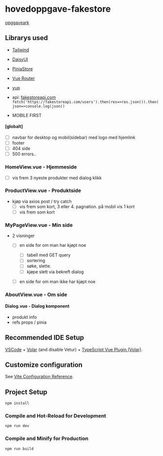 # hovedoppgave-fakestore

[opggaveark](./oppgaveark.md)

## Librarys used

- [Tailwind](https://tailwindcss.com/)
- [DaisyUI](https://daisyui.com/)
- [PiniaStore](https://pinia.vuejs.org/)
- [Vue Router](https://router.vuejs.org/)
- [yup](https://www.npmjs.com/package/yup)

- api: [fakestoreapi.com](https://fakestoreapi.com/)
  `fetch('https://fakestoreapi.com/users').then(res=>res.json()).then(json=>console.log(json))`

- MOBILE FIRST

#### [globalt]

- [ ] navbar for desktop og mobil(sidebar) med logo med hjemlink
- [ ] footer
- [ ] 404 side
- [ ] 500 errors..

### HomeView.vue - Hjemmeside

- [ ] vis frem 3 nyeste produkter med dialog klikk

### ProductView.vue - Produktside

- kjøp via axios post / try catch
  - [ ] vis frem som kort, 3 eller 4. pagnation. på mobil vis 1 kort
  - [ ] vis frem som kort

### MyPageView.vue - Min side

- 2 visninger

  - [ ] en side for om man har kjøpt noe

    - [ ] tabell med GET query
    - [ ] sortering
    - [ ] søke, slette.
    - [ ] kjøpe slett via bekreft dialog

  - [ ] en side for om man ikke har kjøpt noe

### AboutView.vue - Om side

#### Dialog.vue - Dialog komponent

- produkt info
- refs props / pinia

## Recommended IDE Setup

[VSCode](https://code.visualstudio.com/) + [Volar](https://marketplace.visualstudio.com/items?itemName=Vue.volar) (and disable Vetur) + [TypeScript Vue Plugin (Volar)](https://marketplace.visualstudio.com/items?itemName=Vue.vscode-typescript-vue-plugin).

## Customize configuration

See [Vite Configuration Reference](https://vitejs.dev/config/).

## Project Setup

```sh
npm install
```

### Compile and Hot-Reload for Development

```sh
npm run dev
```

### Compile and Minify for Production

```sh
npm run build
```
